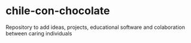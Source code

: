 # chile-con-chocolate
Repository to add ideas, projects, educational software and colaboration between caring individuals 
